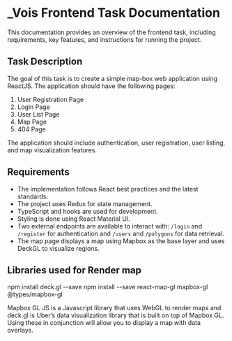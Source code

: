 # _Vois Frontend Task Documentation

This documentation provides an overview of the frontend task, including requirements, key features, and instructions for running the project.

## Task Description

The goal of this task is to create a simple map-box web application using ReactJS. The application should have the following pages:

1. User Registration Page
2. Login Page
3. User List Page
4. Map Page
5. 404 Page

The application should include authentication, user registration, user listing, and map visualization features.

## Requirements

- The implementation follows React best practices and the latest standards.
- The project uses Redux for state management.
- TypeScript and hooks are used for development.
- Styling is done using React Material UI.
- Two external endpoints are available to interact with: `/login` and `/register` for authentication and `/users` and `/polygons` for data retrieval.
- The map page displays a map using Mapbox as the base layer and uses DeckGL to visualize regions.

## Libraries used for Render map

npm install deck.gl --save 
npm install --save react-map-gl mapbox-gl @types/mapbox-gl

Mapbox GL JS is a Javascript library that uses WebGL to render maps and deck.gl is Uber’s data visualization library that is built on top of Mapbox GL. Using these in conjunction will allow you to display a map with data overlays.

